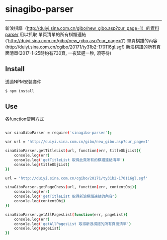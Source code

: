# sinagibo-parser
---
新浪棋譜（http://duiyi.sina.com.cn/gibo/new_gibo.asp?cur_page=1）的資料parser
用以抓取
單頁清單的所有棋譜連結('http://duiyi.sina.com.cn/gibo/new_gibo.asp?cur_page=1')
單頁棋譜的內容(http://duiyi.sina.com.cn/cgibo/20171/ty31b2-170116gl.sgf)
新浪棋譜的所有頁面清單(2017-1-25時約有730頁, 一夜延遲一秒, 須等待)

## Install

透過NPM安裝套件

```sh
$ npm install
```

##  Use
各function使用方式
```sh

var sinaGiboParser = require('sinagibo-parser');

var url = 'http://duiyi.sina.com.cn/gibo/new_gibo.asp?cur_page=1'

sinaGiboParser.getTitleList(url, function(err, titleObjList){
	console.log(err)
	console.log('getTitleList 取得此頁所有的棋譜連結清單')
	console.log(titleObjList)
})

url = 'http://duiyi.sina.com.cn/cgibo/20171/ty31b2-170116gl.sgf'

sinaGiboParser.getPageChess(url, function(err, contentObj){
	console.log(err)
	console.log('getTitleList 取得新浪棋譜連結的內容')
	console.log(contentObj)
})

sinaGiboParser.getAllPagesList(function(err, pageList){
	console.log(err)
	console.log('getAllPagesList 取得新浪棋譜的所有頁面清單')
	console.log(pageList)
})

```
